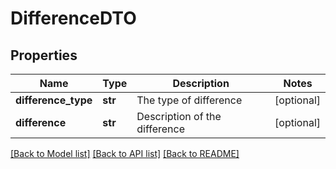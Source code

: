# DifferenceDTO

## Properties
Name | Type | Description | Notes
------------ | ------------- | ------------- | -------------
**difference_type** | **str** | The type of difference | [optional] 
**difference** | **str** | Description of the difference | [optional] 

[[Back to Model list]](../README.md#documentation-for-models) [[Back to API list]](../README.md#documentation-for-api-endpoints) [[Back to README]](../README.md)


